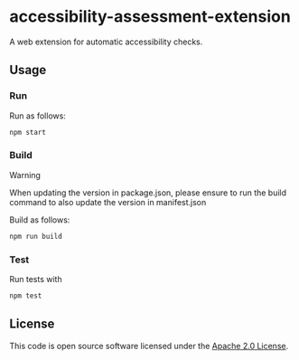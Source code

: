 # accessibility-assessment-extension

A web extension for automatic accessibility checks.

## Usage

### Run

Run as follows:

```bash
npm start
```

### Build

> [!WARNING]
> When updating the version in package.json, please ensure to run the build command to also update the version in manifest.json

Build as follows:

```bash
npm run build
```

### Test

Run tests with
```bash
npm test
```

## License

This code is open source software licensed under the [Apache 2.0 License]("http://www.apache.org/licenses/LICENSE-2.0.html").
